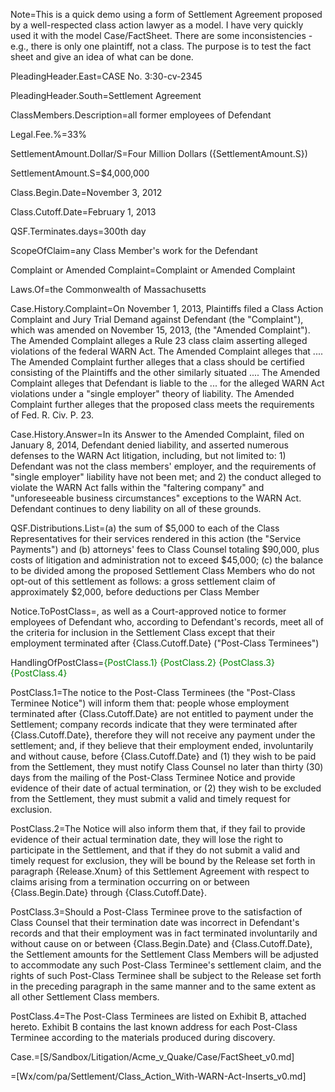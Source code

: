 Note=This is a quick demo using a form of Settlement Agreement proposed by a well-respected class action lawyer as a model.  I have very quickly used it with the model Case/FactSheet.  There are some inconsistencies - e.g., there is only one plaintiff, not a class.  The purpose is to test the fact sheet and give an idea of what can be done. 

PleadingHeader.East=CASE No. 3:30-cv-2345

PleadingHeader.South=Settlement Agreement

ClassMembers.Description=all former employees of Defendant

Legal.Fee.%=33%

SettlementAmount.Dollar/S=Four Million Dollars ({SettlementAmount.S})

SettlementAmount.S=$4,000,000

Class.Begin.Date=November 3, 2012

Class.Cutoff.Date=February 1, 2013

QSF.Terminates.days=300th day

ScopeOfClaim=any Class Member's work for the Defendant

Complaint or Amended Complaint=Complaint or Amended Complaint

Laws.Of=the Commonwealth of Massachusetts

Case.History.Complaint=On November 1, 2013, Plaintiffs filed a Class Action Complaint and Jury Trial Demand against Defendant (the "Complaint"), which was amended on November 15, 2013, (the "Amended Complaint"). The Amended Complaint alleges a Rule 23 class claim asserting alleged violations of the federal WARN Act.  The Amended Complaint alleges that .... The Amended Complaint further alleges that a class should be certified consisting of the Plaintiffs and the other similarly situated .... The Amended Complaint alleges that Defendant is liable to the ... for the alleged WARN Act violations under a "single employer" theory of liability. The Amended Complaint further alleges that the proposed class meets the requirements of Fed. R. Civ. P. 23.

Case.History.Answer=In its Answer to the Amended Complaint, filed on January 8, 2014, Defendant denied liability, and asserted numerous defenses to the WARN Act litigation, including, but not limited to: 1) Defendant was not the class members' employer, and the requirements of "single employer" liability have not been met; and 2) the conduct alleged to violate the WARN Act falls within the "faltering company" and "unforeseeable business circumstances" exceptions to the WARN Act. Defendant continues to deny liability on all of these grounds.

QSF.Distributions.List=(a) the sum of $5,000 to each of the Class Representatives for their services rendered in this action (the "Service Payments") and (b) attorneys' fees to Class Counsel totaling $90,000, plus costs of litigation and administration not to exceed $45,000; (c) the balance to be divided among the proposed Settlement Class Members who do not opt-out of this settlement as follows: a gross settlement claim of approximately $2,000, before deductions per Class Member

Notice.ToPostClass=, as well as a Court-approved notice to former employees of Defendant who, according to Defendant's records, meet all of the criteria for inclusion in the Settlement Class except that their employment terminated after {Class.Cutoff.Date} ("Post-Class Terminees")

HandlingOfPostClass=<font color=green>{PostClass.1} {PostClass.2} {PostClass.3} {PostClass.4}</font>

PostClass.1=The notice to the Post-Class Terminees (the "Post-Class Terminee Notice") will inform them that: people whose employment terminated after {Class.Cutoff.Date} are not entitled to payment under the Settlement; company records indicate that they were terminated after {Class.Cutoff.Date}, therefore they will not receive any payment under the settlement; and, if they believe that their employment ended, involuntarily and without cause, before {Class.Cutoff.Date} and (1) they wish to be paid from the Settlement, they must notify Class Counsel no later than thirty (30) days from the mailing of the Post-Class Terminee Notice and provide evidence of their date of actual termination, or (2) they wish to be excluded from the Settlement, they must submit a valid and timely request for exclusion.  

PostClass.2=The Notice will also inform them that, if they fail to provide evidence of their actual termination date, they will lose the right to participate in the Settlement, and that if they do not submit a valid and timely request for exclusion, they will be bound by the Release set forth in paragraph {Release.Xnum} of this Settlement Agreement with respect to claims arising from a termination occurring on or between {Class.Begin.Date} through {Class.Cutoff.Date}.

PostClass.3=Should a Post-Class Terminee prove to the satisfaction of Class Counsel that their termination date was incorrect in Defendant's records and that their employment was in fact terminated involuntarily and without cause on or between {Class.Begin.Date} and {Class.Cutoff.Date}, the Settlement amounts for the Settlement Class Members will be adjusted to accommodate any such Post-Class Terminee's settlement claim, and the rights of such Post-Class Terminee shall be subject to the Release set forth in the preceding paragraph in the same manner and to the same extent as all other Settlement Class members.

PostClass.4=The Post-Class Terminees are listed on Exhibit B, attached hereto. Exhibit B contains the last known address for each Post-Class Terminee according to the materials produced during discovery.

Case.=[S/Sandbox/Litigation/Acme_v_Quake/Case/FactSheet_v0.md]

=[Wx/com/pa/Settlement/Class_Action_With-WARN-Act-Inserts_v0.md]